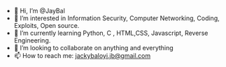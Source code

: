 - 👋 Hi, I’m @JayBal
- 👀 I’m interested in Information Security, Computer Networking, Coding, Exploits, Open source.
- 🌱 I’m currently learning Python, C , HTML,CSS, Javascript, Reverse Engineering.
- 💞️ I’m looking to collaborate on anything and everything
- 📫 How to reach me: jackybaloyi.jb@gmail.com

<!---
JayBal/JayBal is a ✨ special ✨ repository because its `README.md` (this file) appears on your GitHub profile.
You can click the Preview link to take a look at your changes.
--->
